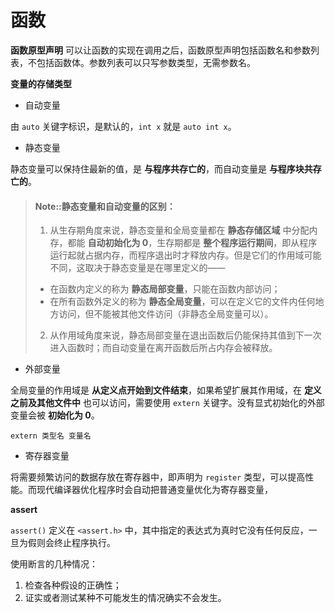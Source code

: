 # 函数

__函数原型声明__ 可以让函数的实现在调用之后，函数原型声明包括函数名和参数列表，不包括函数体。参数列表可以只写参数类型，无需参数名。

__变量的存储类型__

- 自动变量

由 `auto` 关键字标识，是默认的，`int x` 就是 `auto int x`。

- 静态变量

静态变量可以保持住最新的值，是 __与程序共存亡的__，而自动变量是 __与程序块共存亡的__。

> #### Note::静态变量和自动变量的区别：
> 
> 1. 从生存期角度来说，静态变量和全局变量都在 __静态存储区域__ 中分配内存，都能 __自动初始化为 0__，生存期都是 __整个程序运行期间__，即从程序运行起就占据内存，而程序退出时才释放内存。但是它们的作用域可能不同，这取决于静态变量是在哪里定义的——
>   - 在函数内定义的称为 __静态局部变量__，只能在函数内部访问；
>   - 在所有函数外定义的称为 __静态全局变量__，可以在定义它的文件内任何地方访问，但不能被其他文件访问（非静态全局变量可以）。
> 2. 从作用域角度来说，静态局部变量在退出函数后仍能保持其值到下一次进入函数时；而自动变量在离开函数后所占内存会被释放。


- 外部变量

全局变量的作用域是 __从定义点开始到文件结束__，如果希望扩展其作用域，在 __定义之前及其他文件中__ 也可以访问，需要使用 `extern` 关键字。没有显式初始化的外部变量会被 __初始化为 0__。

```
extern 类型名 变量名
```

- 寄存器变量

将需要频繁访问的数据存放在寄存器中，即声明为 `register` 类型，可以提高性能。而现代编译器优化程序时会自动把普通变量优化为寄存器变量，


__assert__

`assert()` 定义在 `<assert.h>` 中，其中指定的表达式为真时它没有任何反应，一旦为假则会终止程序执行。

使用断言的几种情况：
1. 检查各种假设的正确性；
2. 证实或者测试某种不可能发生的情况确实不会发生。
